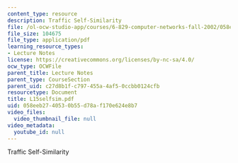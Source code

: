 ```yaml
---
content_type: resource
description: Traffic Self-Similarity
file: /ol-ocw-studio-app/courses/6-829-computer-networks-fall-2002/058eeb2740530b55d78af170e624e8b7_L15selfsim.pdf
file_size: 104675
file_type: application/pdf
learning_resource_types:
- Lecture Notes
license: https://creativecommons.org/licenses/by-nc-sa/4.0/
ocw_type: OCWFile
parent_title: Lecture Notes
parent_type: CourseSection
parent_uid: c27d8b1f-c797-455a-4af5-0ccbb0124cfb
resourcetype: Document
title: L15selfsim.pdf
uid: 058eeb27-4053-0b55-d78a-f170e624e8b7
video_files:
  video_thumbnail_file: null
video_metadata:
  youtube_id: null
---
```

Traffic Self-Similarity